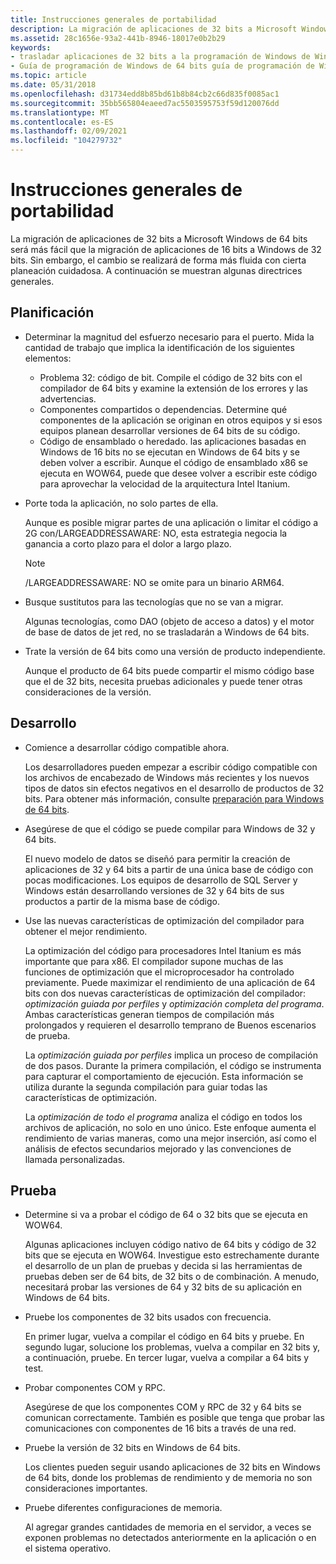 ```yaml
---
title: Instrucciones generales de portabilidad
description: La migración de aplicaciones de 32 bits a Microsoft Windows de 64 bits será más fácil que la migración de aplicaciones de 16 bits a Windows de 32 bits. Sin embargo, el cambio se realizará de forma más fluida con cierta planeación cuidadosa. A continuación se muestran algunas directrices generales.
ms.assetid: 28c1656e-93a2-441b-8946-18017e0b2b29
keywords:
- trasladar aplicaciones de 32 bits a la programación de Windows de Windows 64 de 64 bits
- Guía de programación de Windows de 64 bits guía de programación de Windows de 64 bits, directrices de migración
ms.topic: article
ms.date: 05/31/2018
ms.openlocfilehash: d31734edd8b85bd61b8b84cb2c66d835f0085ac1
ms.sourcegitcommit: 35bb565804eaeed7ac5503595753f59d120076dd
ms.translationtype: MT
ms.contentlocale: es-ES
ms.lasthandoff: 02/09/2021
ms.locfileid: "104279732"
---
```

# <a name="general-porting-guidelines"></a>Instrucciones generales de portabilidad

La migración de aplicaciones de 32 bits a Microsoft Windows de 64 bits será más fácil que la migración de aplicaciones de 16 bits a Windows de 32 bits. Sin embargo, el cambio se realizará de forma más fluida con cierta planeación cuidadosa. A continuación se muestran algunas directrices generales.

## <a name="planning"></a>Planificación

-   Determinar la magnitud del esfuerzo necesario para el puerto. Mida la cantidad de trabajo que implica la identificación de los siguientes elementos:
    -   Problema 32: código de bit. Compile el código de 32 bits con el compilador de 64 bits y examine la extensión de los errores y las advertencias.
    -   Componentes compartidos o dependencias. Determine qué componentes de la aplicación se originan en otros equipos y si esos equipos planean desarrollar versiones de 64 bits de su código.
    -   Código de ensamblado o heredado. las aplicaciones basadas en Windows de 16 bits no se ejecutan en Windows de 64 bits y se deben volver a escribir. Aunque el código de ensamblado x86 se ejecuta en WOW64, puede que desee volver a escribir este código para aprovechar la velocidad de la arquitectura Intel Itanium.
-   Porte toda la aplicación, no solo partes de ella.

    Aunque es posible migrar partes de una aplicación o limitar el código a 2G con/LARGEADDRESSAWARE: NO, esta estrategia negocia la ganancia a corto plazo para el dolor a largo plazo.

    > [!Note]  
    > /LARGEADDRESSAWARE: NO se omite para un binario ARM64.

     

-   Busque sustitutos para las tecnologías que no se van a migrar.

    Algunas tecnologías, como DAO (objeto de acceso a datos) y el motor de base de datos de jet red, no se trasladarán a Windows de 64 bits.

-   Trate la versión de 64 bits como una versión de producto independiente.

    Aunque el producto de 64 bits puede compartir el mismo código base que el de 32 bits, necesita pruebas adicionales y puede tener otras consideraciones de la versión.

## <a name="development"></a>Desarrollo

-   Comience a desarrollar código compatible ahora.

    Los desarrolladores pueden empezar a escribir código compatible con los archivos de encabezado de Windows más recientes y los nuevos tipos de datos sin efectos negativos en el desarrollo de productos de 32 bits. Para obtener más información, consulte [preparación para Windows de 64 bits](getting-ready-for-64-bit-windows.md).

-   Asegúrese de que el código se puede compilar para Windows de 32 y 64 bits.

    El nuevo modelo de datos se diseñó para permitir la creación de aplicaciones de 32 y 64 bits a partir de una única base de código con pocas modificaciones. Los equipos de desarrollo de SQL Server y Windows están desarrollando versiones de 32 y 64 bits de sus productos a partir de la misma base de código.

-   Use las nuevas características de optimización del compilador para obtener el mejor rendimiento.

    La optimización del código para procesadores Intel Itanium es más importante que para x86. El compilador supone muchas de las funciones de optimización que el microprocesador ha controlado previamente. Puede maximizar el rendimiento de una aplicación de 64 bits con dos nuevas características de optimización del compilador: *optimización guiada por perfiles* y *optimización completa del programa*. Ambas características generan tiempos de compilación más prolongados y requieren el desarrollo temprano de Buenos escenarios de prueba.

    La *optimización guiada por perfiles* implica un proceso de compilación de dos pasos. Durante la primera compilación, el código se instrumenta para capturar el comportamiento de ejecución. Esta información se utiliza durante la segunda compilación para guiar todas las características de optimización.

    La *optimización de todo el programa* analiza el código en todos los archivos de aplicación, no solo en uno único. Este enfoque aumenta el rendimiento de varias maneras, como una mejor inserción, así como el análisis de efectos secundarios mejorado y las convenciones de llamada personalizadas.

## <a name="testing"></a>Prueba

-   Determine si va a probar el código de 64 o 32 bits que se ejecuta en WOW64.

    Algunas aplicaciones incluyen código nativo de 64 bits y código de 32 bits que se ejecuta en WOW64. Investigue esto estrechamente durante el desarrollo de un plan de pruebas y decida si las herramientas de pruebas deben ser de 64 bits, de 32 bits o de combinación. A menudo, necesitará probar las versiones de 64 y 32 bits de su aplicación en Windows de 64 bits.

-   Pruebe los componentes de 32 bits usados con frecuencia.

    En primer lugar, vuelva a compilar el código en 64 bits y pruebe. En segundo lugar, solucione los problemas, vuelva a compilar en 32 bits y, a continuación, pruebe. En tercer lugar, vuelva a compilar a 64 bits y test.

-   Probar componentes COM y RPC.

    Asegúrese de que los componentes COM y RPC de 32 y 64 bits se comunican correctamente. También es posible que tenga que probar las comunicaciones con componentes de 16 bits a través de una red.

-   Pruebe la versión de 32 bits en Windows de 64 bits.

    Los clientes pueden seguir usando aplicaciones de 32 bits en Windows de 64 bits, donde los problemas de rendimiento y de memoria no son consideraciones importantes.

-   Pruebe diferentes configuraciones de memoria.

    Al agregar grandes cantidades de memoria en el servidor, a veces se exponen problemas no detectados anteriormente en la aplicación o en el sistema operativo.

 

 




